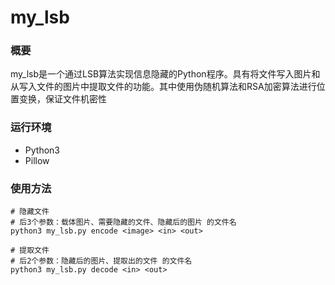 # my_lsb
### 概要
my_lsb是一个通过LSB算法实现信息隐藏的Python程序。具有将文件写入图片和从写入文件的图片中提取文件的功能。其中使用伪随机算法和RSA加密算法进行位置变换，保证文件机密性

### 运行环境
- Python3
- Pillow

### 使用方法
	
	# 隐藏文件
	# 后3个参数：载体图片、需要隐藏的文件、隐藏后的图片 的文件名
	python3 my_lsb.py encode <image> <in> <out>
	
	# 提取文件
	# 后2个参数：隐藏后的图片、提取出的文件 的文件名
	python3 my_lsb.py decode <in> <out>